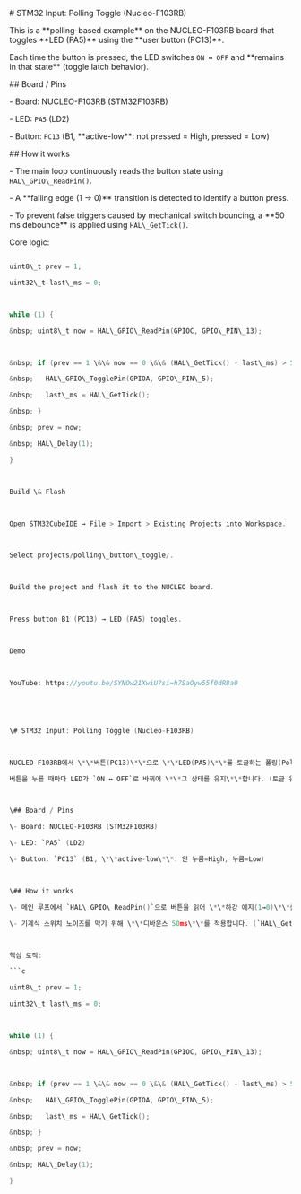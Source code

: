 \# STM32 Input: Polling Toggle (Nucleo-F103RB)



This is a \*\*polling-based example\*\* on the NUCLEO-F103RB board that toggles \*\*LED (PA5)\*\* using the \*\*user button (PC13)\*\*.  

Each time the button is pressed, the LED switches `ON ↔ OFF` and \*\*remains in that state\*\* (toggle latch behavior).



\## Board / Pins

\- Board: NUCLEO-F103RB (STM32F103RB)

\- LED: `PA5` (LD2)

\- Button: `PC13` (B1, \*\*active-low\*\*: not pressed = High, pressed = Low)



\## How it works

\- The main loop continuously reads the button state using `HAL\_GPIO\_ReadPin()`.

\- A \*\*falling edge (1 → 0)\*\* transition is detected to identify a button press.

\- To prevent false triggers caused by mechanical switch bouncing, a \*\*50 ms debounce\*\* is applied using `HAL\_GetTick()`.



Core logic:

```c

uint8\_t prev = 1;

uint32\_t last\_ms = 0;



while (1) {

&nbsp; uint8\_t now = HAL\_GPIO\_ReadPin(GPIOC, GPIO\_PIN\_13);



&nbsp; if (prev == 1 \&\& now == 0 \&\& (HAL\_GetTick() - last\_ms) > 50) {

&nbsp;   HAL\_GPIO\_TogglePin(GPIOA, GPIO\_PIN\_5);

&nbsp;   last\_ms = HAL\_GetTick();

&nbsp; }

&nbsp; prev = now;

&nbsp; HAL\_Delay(1);

}



Build \& Flash



Open STM32CubeIDE → File > Import > Existing Projects into Workspace.



Select projects/polling\_button\_toggle/.



Build the project and flash it to the NUCLEO board.



Press button B1 (PC13) → LED (PA5) toggles.



Demo



YouTube: https://youtu.be/SYNOw21XwiU?si=h7SaOyw55f0dR8a0





\# STM32 Input: Polling Toggle (Nucleo-F103RB)



NUCLEO-F103RB에서 \*\*버튼(PC13)\*\*으로 \*\*LED(PA5)\*\*를 토글하는 폴링(Polling) 예제입니다.  

버튼을 누를 때마다 LED가 `ON ↔ OFF`로 바뀌어 \*\*그 상태를 유지\*\*합니다. (토글 유지형)



\## Board / Pins

\- Board: NUCLEO-F103RB (STM32F103RB)

\- LED: `PA5` (LD2)

\- Button: `PC13` (B1, \*\*active-low\*\*: 안 누름=High, 누름=Low)



\## How it works

\- 메인 루프에서 `HAL\_GPIO\_ReadPin()`으로 버튼을 읽어 \*\*하강 에지(1→0)\*\*를 감지합니다.

\- 기계식 스위치 노이즈를 막기 위해 \*\*디바운스 50ms\*\*를 적용합니다. (`HAL\_GetTick()` 사용)



핵심 로직:

```c

uint8\_t prev = 1;

uint32\_t last\_ms = 0;



while (1) {

&nbsp; uint8\_t now = HAL\_GPIO\_ReadPin(GPIOC, GPIO\_PIN\_13);



&nbsp; if (prev == 1 \&\& now == 0 \&\& (HAL\_GetTick() - last\_ms) > 50) {

&nbsp;   HAL\_GPIO\_TogglePin(GPIOA, GPIO\_PIN\_5);

&nbsp;   last\_ms = HAL\_GetTick();

&nbsp; }

&nbsp; prev = now;

&nbsp; HAL\_Delay(1);

}



